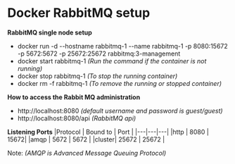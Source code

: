 # Docker RabbitMQ setup

**RabbitMQ single node setup**

- docker run -d --hostname rabbitmq-1 --name rabbitmq-1 -p 8080:15672 -p 5672:5672 -p 25672:25672 rabbitmq:3-management
- docker start rabbitmq-1 *(Run the command if the container is not running)*
- docker stop rabbitmq-1 *(To stop the running container)*
- docker rm -f rabbitmq-1 *(To remove the running or stopped container)*


**How to access the Rabbit MQ administration**
- http://localhost:8080 *(default username and password is guest/guest)*
- http://localhost:8080/api *(RabbitMQ api)*

**Listening Ports**
|Protocol | Bound to | Port |
|---|---|---|
|http | 8080 | 15672|
|amqp | 5672 | 5672 |
|cluster| 25672 | 25672 |

Note: *(AMQP is Advanced Message Queuing Protocol)*


